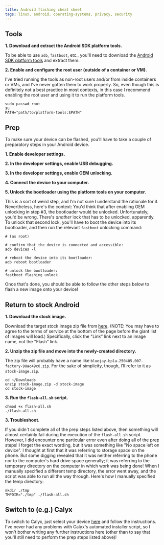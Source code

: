 ```yaml
---
title: Android flashing cheat sheet
tags: linux, android, operating-systems, privacy, security
---
```


## Tools

**1. Download and extract the Android SDK platform tools.**

To be able to use `adb`, `fastboot`, etc., you'll need to download the [Android SDK platform tools](https://developer.android.com/tools/releases/platform-tools#downloads) and extract them.

**2. Enable and configure the root user (outside of a container or VM).**

I've tried running the tools as non-root users and/or from inside containers or VMs, and I've never gotten them to work properly. So, even though this is definitely not a best practice in most contexts, in this case I recommend enabling the root user and using it to run the platform tools.

```
sudo passwd root
su
PATH="path/to/platform-tools:$PATH"
```

## Prep

To make sure your device can be flashed, you'll have to take a couple of preparatory steps in your Android device.

**1. Enable developer settings.**

**2. In the developer settings, enable USB debugging.**

**3. In the developer settings, enable OEM unlocking.**

**4. Connect the device to your computer.**

**5. Unlock the bootloader using the platform tools on your computer.**

This is a sort of weird step, and I'm not sure I understand the rationale for it. Nevertheless, here's the context: You'd think that after enabling OEM unlocking in step #3, the bootloader would be unlocked. Unfortunately, you'd be wrong. There's _another_ lock that has to be unlocked, apparently. To unlock that second lock, you'll have to boot the device into its bootloader, and then run the relevant `fastboot` unlocking command:

```
# (as root)

# confirm that the device is connected and accessible:
adb devices -l

# reboot the device into its bootloader:
adb reboot bootloader

# unlock the bootloader:
fastboot flashing unlock
```

Once that's done, you should be able to follow the other steps below to flash a new image onto your device!

## Return to stock Android

**1. Download the stock image.**

Download the target stock image zip file from [here](https://developers.google.com/android/images). (NOTE: You may have to agree to the terms of service at the bottom of the page before the giant list of images will load.) Specifically, click the "Link" link next to an image name, not the "Flash" link.

**2. Unzip the zip file and move into the newly-created directory.**

The zip file will probably have a name like `bluejay-bp1a.250405.007-factory-98ac49c0.zip`. For the sake of simplicity, though, I'll refer to it as `stock-image.zip`.

```
cd ~/Downloads
unzip stock-image.zip -d stock-image
cd stock-image
```

**3. Run the `flash-all.sh` script.**

```
chmod +x flash-all.sh
./flash-all.sh
```

**3. Troubleshoot.**

If you didn't complete all of the prep steps listed above, then something will almost certainly fail during the execution of the `flash-all.sh` script. However, I did encounter one particular error even after doing all of the prep steps! I forget the exact wording, but it was something like "No space left on device". I thought at first that it was referring to storage space on the phone. But some digging revealed that it was neither referring to the phone nor to the computer's hard drive space generally; it was referring to the temporary directory on the computer in which work was being done! When I manually specified a different temp directory, the error went away, and the script was able to run all the way through. Here's how I manually specified the temp directory:

```
mkdir ./tmp
TMPDIR="./tmp" ./flash-all.sh
```

## Switch to (e.g.) Calyx

To switch to Calyx, just select your device [here](https://calyxos.org/install/) and follow the instructions. I've never had any problems with Calyx's automated installer script, so I won't bother writing any further instructions here (other than to say that you'll still need to perform the prep steps listed above)!
